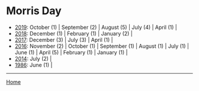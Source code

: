# Morris Day

  * [2019](./morris-day-2019.md): 
      October (1) | 
      September (2) | 
      August (5) | 
      July (4) | 
      April (1) | 
  * [2018](./morris-day-2018.md): 
      December (1) | 
      February (1) | 
      January (2) | 
  * [2017](./morris-day-2017.md): 
      December (3) | 
      July (3) | 
      April (1) | 
  * [2016](./morris-day-2016.md): 
      November (2) | 
      October (1) | 
      September (1) | 
      August (1) | 
      July (1) | 
      June (1) | 
      April (5) | 
      February (1) | 
      January (1) | 
  * [2014](./morris-day-2014.md): 
      July (2) | 
  * [1986](./morris-day-1986.md): 
      June (1) | 

----

[Home](../)
